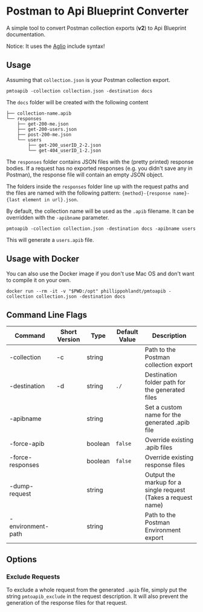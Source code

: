 # Postman to Api Blueprint Converter

A simple tool to convert Postman collection exports (**v2**) to Api Blueprint documentation.

Notice: It uses the [Aglio](https://github.com/danielgtaylor/aglio) include syntax!

## Usage

Assuming that `collection.json` is your Postman collection export.

```
pmtoapib -collection collection.json -destination docs
```

The `docs` folder will be created with the following content

```
├── collection-name.apib
└── responses
    ├── get-200-me.json
    ├── get-200-users.json
    ├── post-200-me.json
    └── users
        ├── get-200_userID_2-2.json
        └── get-404_userID_1-2.json
```

The `responses` folder contains JSON files with the (pretty printed) response bodies.
If a request has no exported responses (e.g. you didn't save any in Postman), 
the response file will contain an empty JSON object.

The folders inside the `responses` folder line up with the request paths and
the files are named with the following pattern: `{method}-{response name}-{last element in url}.json`.

By default, the collection name will be used as the `.apib` filename.
It can be overridden with the `-apibname` parameter.

```
pmtoapib -collection collection.json -destination docs -apibname users
```

This will generate a `users.apib` file.

## Usage with Docker

You can also use the Docker image if you don't use Mac OS and don't want to compile it on your own.

```
docker run --rm -it -v "$PWD:/opt" phillippohlandt/pmtoapib -collection collection.json -destination docs
```

## Command Line Flags

| Command | Short Version | Type | Default Value | Description |
|---------|---------------|------|---------------|-------------|
| -collection | -c | string | | Path to the Postman collection export |
| -destination | -d | string | `./` | Destination folder path for the generated files |
| -apibname | | string | | Set a custom name for the generated .apib file |
| -force-apib | | boolean | `false` | Override existing .apib files |
| -force-responses | | boolean | `false` | Override existing response files |
| -dump-request | | string | | Output the markup for a single request (Takes a request name) |
| -environment-path | | string | | Path to the Postman Environment export |


## Options

### Exclude Requests

To exclude a whole request from the generated `.apib` file, simply put the string `pmtoapib_exclude` 
in the request description. It will also prevent the generation of the response files for that request.
